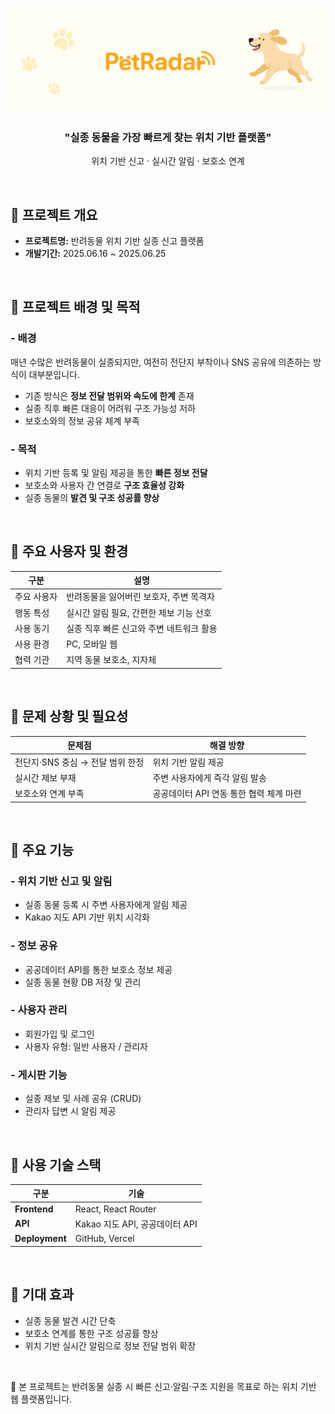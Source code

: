 ![PetRadar Logo](./public/gitImg.png)
</br>

<h3 align="center">"실종 동물을 가장 빠르게 찾는 위치 기반 플랫폼"</h3>
<p align="center">위치 기반 신고 · 실시간 알림 · 보호소 연계</p>

</br>

## 🐾 프로젝트 개요

- **프로젝트명:** 반려동물 위치 기반 실종 신고 플랫폼  
- **개발기간:** 2025.06.16 ~ 2025.06.25  

</br>

## 🐾 프로젝트 배경 및 목적

### - 배경
매년 수많은 반려동물이 실종되지만, 여전히 전단지 부착이나 SNS 공유에 의존하는 방식이 대부분입니다.  

- 기존 방식은 **정보 전달 범위와 속도에 한계** 존재  
- 실종 직후 빠른 대응이 어려워 구조 가능성 저하  
- 보호소와의 정보 공유 체계 부족  

### - 목적
- 위치 기반 등록 및 알림 제공을 통한 **빠른 정보 전달**  
- 보호소와 사용자 간 연결로 **구조 효율성 강화**  
- 실종 동물의 **발견 및 구조 성공률 향상**

</br>

## 🐾 주요 사용자 및 환경

| 구분 | 설명 |
|------|------|
| 주요 사용자 | 반려동물을 잃어버린 보호자, 주변 목격자 |
| 행동 특성 | 실시간 알림 필요, 간편한 제보 기능 선호 |
| 사용 동기 | 실종 직후 빠른 신고와 주변 네트워크 활용 |
| 사용 환경 | PC, 모바일 웹 |
| 협력 기관 | 지역 동물 보호소, 지자체 |

</br>

## 🐾 문제 상황 및 필요성

| 문제점 | 해결 방향 |
|--------|------------|
| 전단지·SNS 중심 → 전달 범위 한정 | 위치 기반 알림 제공 |
| 실시간 제보 부재 | 주변 사용자에게 즉각 알림 발송 |
| 보호소와 연계 부족 | 공공데이터 API 연동 통한 협력 체계 마련 |

</br>

## 🐾 주요 기능

### - 위치 기반 신고 및 알림
- 실종 동물 등록 시 주변 사용자에게 알림 제공  
- Kakao 지도 API 기반 위치 시각화  

### - 정보 공유
- 공공데이터 API를 통한 보호소 정보 제공  
- 실종 동물 현황 DB 저장 및 관리  

### - 사용자 관리
- 회원가입 및 로그인  
- 사용자 유형: 일반 사용자 / 관리자  

### - 게시판 기능
- 실종 제보 및 사례 공유 (CRUD)  
- 관리자 답변 시 알림 제공  

</br>

## 🐾 사용 기술 스택

| 구분 | 기술 |
|------|------|
| **Frontend** | React, React Router |
| **API** | Kakao 지도 API, 공공데이터 API |
| **Deployment** | GitHub, Vercel |

</br>

## 🐾 기대 효과

- 실종 동물 발견 시간 단축  
- 보호소 연계를 통한 구조 성공률 향상  
- 위치 기반 실시간 알림으로 정보 전달 범위 확장  

</br>

📎 본 프로젝트는 반려동물 실종 시 빠른 신고·알림·구조 지원을 목표로 하는 위치 기반 웹 플랫폼입니다.
